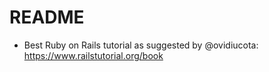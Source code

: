 # README
- Best Ruby on Rails tutorial as suggested by @ovidiucota: https://www.railstutorial.org/book

